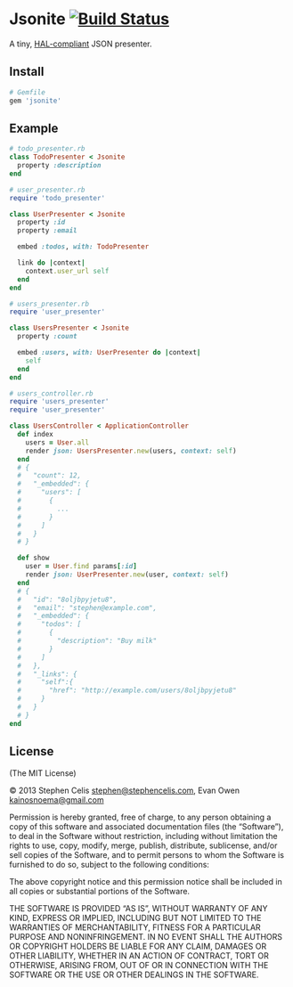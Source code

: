 # Jsonite [![Build Status][1]][2]

A tiny, [HAL-compliant][3] JSON presenter.

[1]: https://travis-ci.org/barrelage/jsonite.png
[2]: https://travis-ci.org/barrelage/jsonite
[3]: http://tools.ietf.org/html/draft-kelly-json-hal-05

## Install

``` rb
# Gemfile
gem 'jsonite'
```

## Example

``` rb
# todo_presenter.rb
class TodoPresenter < Jsonite
  property :description
end
```

``` rb
# user_presenter.rb
require 'todo_presenter'

class UserPresenter < Jsonite
  property :id
  property :email

  embed :todos, with: TodoPresenter

  link do |context|
    context.user_url self
  end
end
```

``` rb
# users_presenter.rb
require 'user_presenter'

class UsersPresenter < Jsonite
  property :count

  embed :users, with: UserPresenter do |context|
    self
  end
end
```

``` rb
# users_controller.rb
require 'users_presenter'
require 'user_presenter'

class UsersController < ApplicationController
  def index
    users = User.all
    render json: UsersPresenter.new(users, context: self)
  end
  # {
  #   "count": 12,
  #   "_embedded": {
  #     "users": [
  #       {
  #         ...
  #       }
  #     ]
  #   }
  # }

  def show
    user = User.find params[:id]
    render json: UserPresenter.new(user, context: self)
  end
  # {
  #   "id": "8oljbpyjetu8",
  #   "email": "stephen@example.com",
  #   "_embedded": {
  #     "todos": [
  #       {
  #         "description": "Buy milk"
  #       }
  #     ]
  #   },
  #   "_links": {
  #     "self":{
  #       "href": "http://example.com/users/8oljbpyjetu8"
  #     }
  #   }
  # }
end
```

## License

(The MIT License)

© 2013 Stephen Celis <stephen@stephencelis.com>, Evan Owen <kainosnoema@gmail.com>

Permission is hereby granted, free of charge, to any person obtaining a copy
of this software and associated documentation files (the “Software”), to deal
in the Software without restriction, including without limitation the rights
to use, copy, modify, merge, publish, distribute, sublicense, and/or sell
copies of the Software, and to permit persons to whom the Software is
furnished to do so, subject to the following conditions:

The above copyright notice and this permission notice shall be included in all
copies or substantial portions of the Software.

THE SOFTWARE IS PROVIDED “AS IS”, WITHOUT WARRANTY OF ANY KIND, EXPRESS OR
IMPLIED, INCLUDING BUT NOT LIMITED TO THE WARRANTIES OF MERCHANTABILITY,
FITNESS FOR A PARTICULAR PURPOSE AND NONINFRINGEMENT. IN NO EVENT SHALL THE
AUTHORS OR COPYRIGHT HOLDERS BE LIABLE FOR ANY CLAIM, DAMAGES OR OTHER
LIABILITY, WHETHER IN AN ACTION OF CONTRACT, TORT OR OTHERWISE, ARISING FROM,
OUT OF OR IN CONNECTION WITH THE SOFTWARE OR THE USE OR OTHER DEALINGS IN THE
SOFTWARE.
